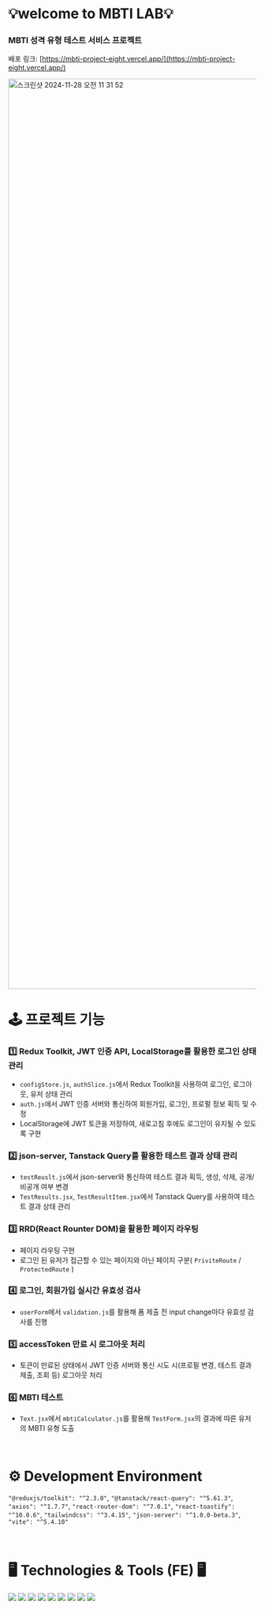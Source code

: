 # 💡welcome to MBTI LAB💡

### MBTI 성격 유형 테스트 서비스 프로젝트
배포 링크: [https://mbti-project-eight.vercel.app/](https://mbti-project-eight.vercel.app/)

<img width="1847" alt="스크린샷 2024-11-28 오전 11 31 52" src="https://github.com/user-attachments/assets/1bc3ac2c-e5f6-4b00-871c-001fc31192e3">

<br/>

# 🕹️ 프로젝트 기능
### 1️⃣ Redux Toolkit, JWT 인증 API, LocalStorage를 활용한 로그인 상태 관리
- `configStore.js`, `authSlice.js`에서 Redux Toolkit을 사용하여 로그인, 로그아웃, 유저 상태 관리
- `auth.js`에서 JWT 인증 서버와 통신하여 회원가입, 로그인, 프로펄 정보 획득 및 수정
- LocalStorage에 JWT 토큰을 저장하여, 새로고침 후에도 로그인이 유지될 수 있도록 구현

### 2️⃣ json-server, Tanstack Query를 활용한 테스트 결과 상태 관리
- `testReuslt.js`에서 json-server와 통신하여 테스트 결과 획득, 생성, 삭제, 공개/비공개 여부 변경
- `TestResults.jsx`, `TestResultItem.jsx`에서 Tanstack Query를 사용하여 테스트 결과 상태 관리

### 3️⃣ RRD(React Rounter DOM)을 활용한 페이지 라우팅
- 페이지 라우팅 구현
- 로그인 된 유저가 접근할 수 있는 페이지와 아닌 페이지 구분( `PriviteRoute` / `ProtectedRoute` )

### 4️⃣ 로그인, 회원가입 실시간 유효성 검사
- `userForm`에서 `validation.js`를 활용해 폼 제출 전 input change마다 유효성 검사를 진행

### 5️⃣ accessToken 만료 시 로그아웃 처리
- 토큰이 만료된 상태에서 JWT 인증 서버와 통신 시도 시(프로필 변경, 테스트 결과 제출, 조회 등) 로그아웃 처리

### 6️⃣ MBTI 테스트
- `Text.jsx`에서 `mbtiCalculator.js`를 활용해 `TestForm.jsx`의 결과에 따른 유저의 MBTI 유형 도출


<br />

# ⚙️ Development Environment
`"@reduxjs/toolkit": "^2.3.0"`, `"@tanstack/react-query": "^5.61.3"`, `"axios": "^1.7.7"`, `"react-router-dom": "^7.0.1"`, `"react-toastify": "^10.0.6"`, `"tailwindcss": "^3.4.15"`, `"json-server": "^1.0.0-beta.3"`, `"vite": "^5.4.10"`

<br/>

# 🖥️ Technologies & Tools (FE) 🖥️
<div>
<img src="https://img.shields.io/badge/Javascript-F7DF1E?style=flat&logo=Javascript&logoColor=white" />
<img src="https://img.shields.io/badge/React-61DAFB?style=flat&logo=React&logoColor=white" />
<img src="https://img.shields.io/badge/Tailwindcss-06B6D4?style=flat&logo=Tailwindcss&logoColor=white" />
<img src="https://img.shields.io/badge/Axios-5A29E4?style=flat&logo=Axios&logoColor=white" />
<img src="https://img.shields.io/badge/Vercel-000000?style=flat-square&logo=Vercel&logoColor=white"/>
<img src="https://img.shields.io/badge/Glitch-3333FF?style=flat-square&logo=Glitch&logoColor=white"/>
<img src="https://img.shields.io/badge/Git-F05032?style=flat-square&logo=git&logoColor=white"/>
<img src="https://img.shields.io/badge/Github-181717?style=flat-square&logo=github&logoColor=white"/>
<img src="https://img.shields.io/badge/Figma-F24E1E?style=flat-square&logo=Figma&logoColor=white"/>
</div>
